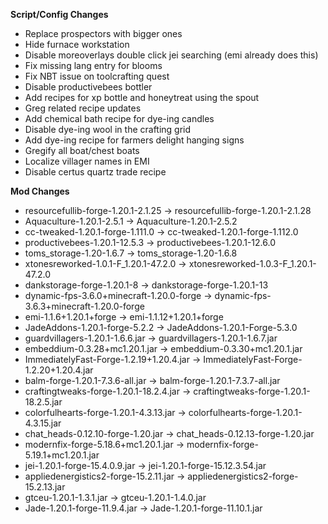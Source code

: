 **Script/Config Changes**
- Replace prospectors with bigger ones
- Hide furnace workstation
- Disable moreoverlays double click jei searching (emi already does this)
- Fix missing lang entry for blooms
- Fix NBT issue on toolcrafting quest
- Disable productivebees bottler
- Add recipes for xp bottle and honeytreat using the spout
- Greg related recipe updates
- Add chemical bath recipe for dye-ing candles
- Disable dye-ing wool in the crafting grid
- Add dye-ing recipe for farmers delight hanging signs
- Gregify all boat/chest boats
- Localize villager names in EMI
- Disable certus quartz trade recipe

**Mod Changes**
- resourcefullib-forge-1.20.1-2.1.25 -> resourcefullib-forge-1.20.1-2.1.28
- Aquaculture-1.20.1-2.5.1 -> Aquaculture-1.20.1-2.5.2
- cc-tweaked-1.20.1-forge-1.111.0 -> cc-tweaked-1.20.1-forge-1.112.0
- productivebees-1.20.1-12.5.3 -> productivebees-1.20.1-12.6.0
- toms_storage-1.20-1.6.7 -> toms_storage-1.20-1.6.8
- xtonesreworked-1.0.1-F_1.20.1-47.2.0 -> xtonesreworked-1.0.3-F_1.20.1-47.2.0
- dankstorage-forge-1.20.1-8 -> dankstorage-forge-1.20.1-13
- dynamic-fps-3.6.0+minecraft-1.20.0-forge -> dynamic-fps-3.6.3+minecraft-1.20.0-forge
- emi-1.1.6+1.20.1+forge -> emi-1.1.12+1.20.1+forge
- JadeAddons-1.20.1-forge-5.2.2 -> JadeAddons-1.20.1-Forge-5.3.0
- guardvillagers-1.20.1-1.6.6.jar -> guardvillagers-1.20.1-1.6.7.jar
- embeddium-0.3.28+mc1.20.1.jar -> embeddium-0.3.30+mc1.20.1.jar
- ImmediatelyFast-Forge-1.2.19+1.20.4.jar -> ImmediatelyFast-Forge-1.2.20+1.20.4.jar
- balm-forge-1.20.1-7.3.6-all.jar -> balm-forge-1.20.1-7.3.7-all.jar
- craftingtweaks-forge-1.20.1-18.2.4.jar -> craftingtweaks-forge-1.20.1-18.2.5.jar
- colorfulhearts-forge-1.20.1-4.3.13.jar -> colorfulhearts-forge-1.20.1-4.3.15.jar
- chat_heads-0.12.10-forge-1.20.jar -> chat_heads-0.12.13-forge-1.20.jar
- modernfix-forge-5.18.6+mc1.20.1.jar -> modernfix-forge-5.19.1+mc1.20.1.jar
- jei-1.20.1-forge-15.4.0.9.jar -> jei-1.20.1-forge-15.12.3.54.jar
- appliedenergistics2-forge-15.2.11.jar -> appliedenergistics2-forge-15.2.13.jar
- gtceu-1.20.1-1.3.1.jar -> gtceu-1.20.1-1.4.0.jar
- Jade-1.20.1-forge-11.9.4.jar -> Jade-1.20.1-forge-11.10.1.jar